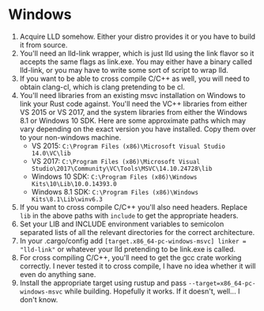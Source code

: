 # Windows

1. Acquire LLD somehow. Either your distro provides it or you have to build it
   from source.
2. You'll need an lld-link wrapper, which is just lld using the link flavor so
   it accepts the same flags as link.exe. You may either have a binary called
   lld-link, or you may have to write some sort of script to wrap lld.
3. If you want to be able to cross compile C/C++ as well, you will need to
   obtain clang-cl, which is clang pretending to be cl.
4. You'll need libraries from an existing msvc installation on Windows to link
   your Rust code against. You'll need the VC++ libraries from either VS 2015 or
   VS 2017, and the system libraries from either the Windows 8.1 or Windows 10
   SDK. Here are some approximate paths which may vary depending on the exact
   version you have installed. Copy them over to your non-windows machine.
    * VS 2015: `C:\Program Files (x86)\Microsoft Visual Studio 14.0\VC\lib`
    * VS 2017: `C:\Program Files (x86)\Microsoft Visual Studio\2017\Community\VC\Tools\MSVC\14.10.24728\lib`
    * Windows 10 SDK: `C:\Program Files (x86)\Windows Kits\10\Lib\10.0.14393.0`
    * Windows 8.1 SDK: `C:\Program Files (x86)\Windows Kits\8.1\Lib\winv6.3`
5. If you want to cross compile C/C++ you'll also need headers. Replace `lib` in
   the above paths with `include` to get the appropriate headers.
6. Set your LIB and INCLUDE environment variables to semicolon separated lists
   of all the relevant directories for the correct architecture.
7. In your .cargo/config add `[target.x86_64-pc-windows-msvc] linker = "lld-link"`
   or whatever your lld pretending to be link.exe is called.
8. For cross compiling C/C++, you'll need to get the gcc crate working
   correctly. I never tested it to cross compile, I have no idea whether it will
   even do anything sane.
9. Install the appropriate target using rustup and pass
   `--target=x86_64-pc-windows-msvc` while building. Hopefully it works. If it
   doesn't, well... I don't know.

